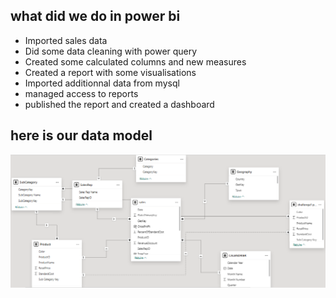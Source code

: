 ## **what did we do in power bi**  
- Imported sales data  
- Did some data cleaning with power query  
- Created some calculated columns and new measures  
- Created a report with some visualisations  
- Imported additionnal data from mysql 
- managed access to reports 
- published the report and created a dashboard  
  
## **here is our data model**
![data model](.\model.PNG)